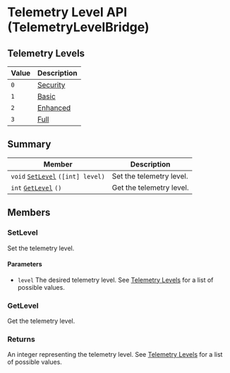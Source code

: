 # Telemetry Level API (TelemetryLevelBridge)

## Telemetry Levels
 Value                         | Description
-------------------------------|--------------------------------------------
`0` | [Security](https://docs.microsoft.com/en-us/windows/privacy/configure-windows-diagnostic-data-in-your-organization#security-level)
`1` | [Basic](https://docs.microsoft.com/en-us/windows/privacy/configure-windows-diagnostic-data-in-your-organization#basic-level)
`2` | [Enhanced](https://docs.microsoft.com/en-us/windows/privacy/configure-windows-diagnostic-data-in-your-organization#enhanced-level)
`3` | [Full](https://docs.microsoft.com/en-us/windows/privacy/configure-windows-diagnostic-data-in-your-organization#full-level)

## Summary

 Member                        | Description
-------------------------------|--------------------------------------------
`void`  [`SetLevel`](#setlevel) `([int] level)` | Set the telemetry level.
`int`   [`GetLevel`](#getlevel) `()` | Get the telemetry level.

## Members

### SetLevel

Set the telemetry level.

#### Parameters
- `level` The desired telemetry level. See
[Telemetry Levels](#telemetry-levels) for a list of possible values.

### GetLevel

Get the telemetry level.

### Returns
An integer representing the telemetry level. See
[Telemetry Levels](#telemetry-levels) for a list of possible values.